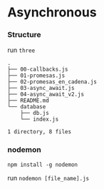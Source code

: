 # Asynchronous

### Structure

run ```three```
```shell
.
├── 00-callbacks.js
├── 01-promesas.js
├── 02-promesas_en_cadena.js
├── 03-async_await.js
├── 04-async_await_v2.js
├── README.md
└── database
    ├── db.js
    └── index.js

1 directory, 8 files
```

### nodemon

```shell
npm install -g nodemon
```

run ```nodemon [file_name].js```

